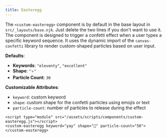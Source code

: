 ```yaml
---
title: Easteregg
---
```


The `<custom-easteregg>` component is by default in the base layout in `src/_layouts/base.njk`. Just delete the two lines if you don't want to use it. The component is
 designed to trigger a confetti effect when a user types a specific keyword sequence. It uses the dynamic import of the `canvas-confetti` library to render custom-shaped particles based on user input.

**Defaults**:
  - **Keywords**: `"eleventy"`, `"excellent"`
  - **Shape**: `"⭐️"`
  - **Particle Count**: `30`

**Customizable Attributes**:
  - `keyword`: custom keyword
  - `shape`: custom shape for the confetti particles using emojis or text
  - `particle-count`: number of particles to release during the effect


```
<script type="module" src="/assets/scripts/components/custom-easteregg.js"></script>
<custom-easteregg keyword="yay" shape="🌈" particle-count="50"></custom-easteregg>
```
